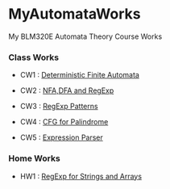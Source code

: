 # MyAutomataWorks
My BLM320E Automata Theory Course Works

### Class Works
* CW1 : [Deterministic Finite Automata](https://sahinalcin.github.io/MyAutomataWorks/CW1/CW1.html)

* CW2 : [NFA,DFA and RegExp](https://sahinalcin.github.io/MyAutomataWorks/CW2/CW2.html)

* CW3 : [RegExp Patterns](https://sahinalcin.github.io/MyAutomataWorks/CW3/CW3.html)

* CW4 : [CFG for Palindrome](https://sahinalcin.github.io/MyAutomataWorks/CW4/CW4.html)

* CW5 : [Expression Parser](https://sahinalcin.github.io/MyAutomataWorks/CW5/Expression.html)

### Home Works
* HW1 : [RegExp for Strings and Arrays](https://sahinalcin.github.io/MyAutomataWorks/HW1/HW1.html)
